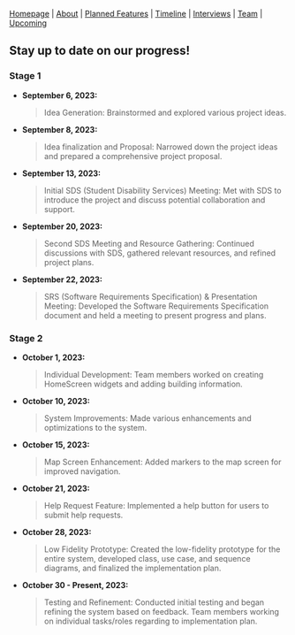 [Homepage](index.md) | [About](about.md) | [Planned Features](features.md) | [Timeline](timeline.md) | [Interviews](interviews.md) | [Team](team.md) | [Upcoming](upcoming.md)

## Stay up to date on our progress!

### Stage 1
- **September 6, 2023:**
  > Idea Generation: Brainstormed and explored various project ideas.

- **September 8, 2023:**
  > Idea finalization and Proposal: Narrowed down the project ideas and prepared a comprehensive project proposal.

- **September 13, 2023:**
  > Initial SDS (Student Disability Services) Meeting: Met with SDS to introduce the project and discuss potential collaboration and support.

- **September 20, 2023:**
  > Second SDS Meeting and Resource Gathering: Continued discussions with SDS, gathered relevant resources, and refined project plans.

- **September 22, 2023:**
  > SRS (Software Requirements Specification) & Presentation Meeting: Developed the Software Requirements Specification document and held a meeting to present progress and plans.

### Stage 2
- **October 1, 2023:**
  > Individual Development: Team members worked on creating HomeScreen widgets and adding building information.

- **October 10, 2023:**
  > System Improvements: Made various enhancements and optimizations to the system.
  
- **October 15, 2023:**
  > Map Screen Enhancement: Added markers to the map screen for improved navigation.

- **October 21, 2023:**
  > Help Request Feature: Implemented a help button for users to submit help requests.
  
- **October 28, 2023:**
  > Low Fidelity Prototype: Created the low-fidelity prototype for the entire system, developed class, use case, and sequence diagrams, and finalized the implementation plan.

- **October 30 - Present, 2023:**
  > Testing and Refinement: Conducted initial testing and began refining the system based on feedback. Team members working on individual tasks/roles regarding to implementation plan.
